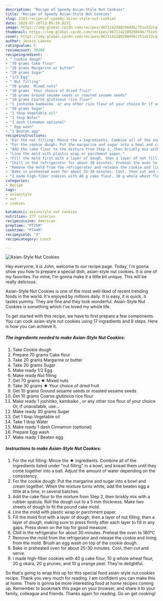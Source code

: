 ```yaml
---
description: "Recipe of Speedy Asian-Style Nut Cookies"
title: "Recipe of Speedy Asian-Style Nut Cookies"
slug: 2183-recipe-of-speedy-asian-style-nut-cookies
date: 2020-07-18T13:05:19.827Z
image: https://img-global.cpcdn.com/recipes/4671142280298496/751x532cq70/asian-style-nut-cookies-recipe-main-photo.jpg
thumbnail: https://img-global.cpcdn.com/recipes/4671142280298496/751x532cq70/asian-style-nut-cookies-recipe-main-photo.jpg
cover: https://img-global.cpcdn.com/recipes/4671142280298496/751x532cq70/asian-style-nut-cookies-recipe-main-photo.jpg
author: Jessie Lawson
ratingvalue: 5
reviewcount: 39280
recipeingredient:
- " Cookie dough"
- "70 grams Cake flour"
- "20 grams Margarine or butter"
- "20 grams Sugar"
- "1/2 Egg"
- " Nut filling"
- "70 grams  Mixed nuts"
- "30 grams  Your choice of dried fruit"
- "10 grams Ground sesame seeds or roasted sesame seeds"
- "10 grams Coarse glutinous rice flour"
- "1 joshinko kambaiko  or any other rice flour of your choice Or if unavailable use"
- "30 grams Sugar"
- "1 tbsp Vegetable oil"
- "1 tbsp Water"
- "1 dash Cinnamon optional"
- " Egg wash"
- "1 Beaten egg"
recipeinstructions:
- "For the nut filling: Mince the ★ ingredients. Combine all of the ingredients listed under &#34;nut filling&#34; in a bowl, and knead them until they come together into a ball. Adjust the amount of water depending on the consistency."
- "For the cookie dough: Put the margarine and sugar into a bowl and cream together. When the mixture turns white, add the beaten egg a little at a time, in several batches."
- "Add the cake flour to the mixture from Step 2, then briskly mix with a rubber spatula. Roll the dough out to a 5 mm thickness. Make two sheets of dough to fit the pound cake mold."
- "Line the mold with plastic wrap or parchment paper."
- "Fill the mold first with a layer of dough, then a layer of nut filling, then a layer of dough, making sure to press firmly after each layer to fill in any gaps. Press down on the top for good measure."
- "Chill in the refrigerator for about 30 minutes. Preheat the oven to 180℃"
- "Remove the mold from the refrigerator and release the cookie and lining from the mold. Brush an egg wash on top of the cookie dough."
- "Bake in preheated oven for about 25-30 minutes. Cool, then cut and serve."
- "I made high-fiber cookies with 40 g cake flour, 10 g whole wheat flour, 20 g okara, 20 g prunes, and 10 g orange peel. They&#39;re delightful."
categories:
- Recipe
tags:
- asianstyle
- nut
- cookies

katakunci: asianstyle nut cookies 
nutrition: 277 calories
recipecuisine: American
preptime: "PT25M"
cooktime: "PT44M"
recipeyield: "3"
recipecategory: Lunch

---
```



![Asian-Style Nut Cookies](https://img-global.cpcdn.com/recipes/4671142280298496/751x532cq70/asian-style-nut-cookies-recipe-main-photo.jpg)

Hey everyone, it is John, welcome to our recipe page. Today, I'm gonna show you how to prepare a special dish, asian-style nut cookies. It is one of my favorites. For mine, I'm gonna make it a little bit unique. This will be really delicious.

Asian-Style Nut Cookies is one of the most well liked of recent trending foods in the world. It's enjoyed by millions daily. It is easy, it is quick, it tastes yummy. They are fine and they look wonderful. Asian-Style Nut Cookies is something which I've loved my whole life.




To get started with this recipe, we have to first prepare a few components. You can cook asian-style nut cookies using 17 ingredients and 9 steps. Here is how you can achieve it.

<!--inarticleads1-->

##### The ingredients needed to make Asian-Style Nut Cookies:

1. Take  Cookie dough
1. Prepare 70 grams Cake flour
1. Take 20 grams Margarine or butter
1. Take 20 grams Sugar
1. Make ready 1/2 Egg
1. Make ready  Nut filling
1. Get 70 grams ★ Mixed nuts
1. Take 30 grams ★ Your choice of dried fruit
1. Get 10 grams Ground sesame seeds or roasted sesame seeds
1. Get 10 grams Coarse glutinous rice flour
1. Make ready 1 joshinko, kambaiko , or any other rice flour of your choice Or, if unavailable, use...
1. Make ready 30 grams Sugar
1. Get 1 tbsp Vegetable oil
1. Take 1 tbsp Water
1. Make ready 1 dash Cinnamon (optional)
1. Prepare  Egg wash
1. Make ready 1 Beaten egg




<!--inarticleads2-->

##### Instructions to make Asian-Style Nut Cookies:

1. For the nut filling: Mince the ★ ingredients. Combine all of the ingredients listed under &#34;nut filling&#34; in a bowl, and knead them until they come together into a ball. Adjust the amount of water depending on the consistency.
1. For the cookie dough: Put the margarine and sugar into a bowl and cream together. When the mixture turns white, add the beaten egg a little at a time, in several batches.
1. Add the cake flour to the mixture from Step 2, then briskly mix with a rubber spatula. Roll the dough out to a 5 mm thickness. Make two sheets of dough to fit the pound cake mold.
1. Line the mold with plastic wrap or parchment paper.
1. Fill the mold first with a layer of dough, then a layer of nut filling, then a layer of dough, making sure to press firmly after each layer to fill in any gaps. Press down on the top for good measure.
1. Chill in the refrigerator for about 30 minutes. Preheat the oven to 180℃
1. Remove the mold from the refrigerator and release the cookie and lining from the mold. Brush an egg wash on top of the cookie dough.
1. Bake in preheated oven for about 25-30 minutes. Cool, then cut and serve.
1. I made high-fiber cookies with 40 g cake flour, 10 g whole wheat flour, 20 g okara, 20 g prunes, and 10 g orange peel. They&#39;re delightful.




So that's going to wrap this up for this special food asian-style nut cookies recipe. Thank you very much for reading. I am confident you can make this at home. There is gonna be more interesting food at home recipes coming up. Remember to bookmark this page on your browser, and share it to your family, colleague and friends. Thanks again for reading. Go on get cooking!
